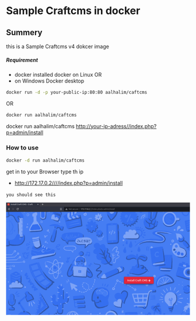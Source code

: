 # Sample Craftcms in docker
## Summery 
this is a Sample Craftcms v4 dokcer image
##### Requirement
* docker installed docker on Linux OR
* on Windows Docker desktop

```bash 
docker run -d -p your-public-ip:80:80 aalhalim/caftcms
```
OR 
```bash 
docker run aalhalim/caftcms
```
docker run aalhalim/caftcms
[http://your-ip-adress//index.php?p=admin/install](your-ip//index.php?p=admin/install)

### How to use 
```bash 
docker -d run aalhalim/caftcms
```
get in to your Browser type th ip 
* http://172.17.0.2////index.php?p=admin/install

`you should see this`

![craftcms](craftcms.png) 